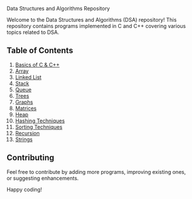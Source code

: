  Data Structures and Algorithms Repository

Welcome to the Data Structures and Algorithms (DSA) repository! This repository contains programs implemented in C and C++ covering various topics related to DSA.

## Table of Contents

1. [Basics of C & C++](#basics-of-c--c)
2. [Array](#array)
3. [Linked List](#linked-list)
4. [Stack](#stack)
5. [Queue](#queue)
6. [Trees](#trees)
7. [Graphs](#graphs)
8. [Matrices](#matrices)
9. [Heap](#heap)
10. [Hashing Techniques](#hashing-techniques)
11. [Sorting Techniques](#sorting-techniques)
12. [Recursion](#recursion)
13. [Strings](#strings)

## Contributing

Feel free to contribute by adding more programs, improving existing ones, or suggesting enhancements. 

Happy coding!
